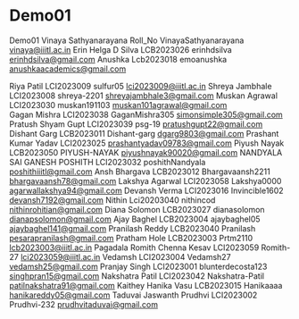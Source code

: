 # Demo01
Demo01
Vinaya Sathyanarayana Roll_No VinayaSathyanarayana vinaya@iiitl.ac.in 
Erin Helga D Silva    LCB2023026   erinhdsilva      erinhdsilva@gmail.com
Anushka Lcb2023018 emoanushka anushkaacademics@gmail.com

Riya Patil LCI2023009 sulfur05 lci2023009@iiitl.ac.in
Shreya Jambhale LCI2023008 shreya-2201 shreyajambhale3@gmail.com
Muskan Agrawal LCI2023030 muskan191103 muskan101agrawal@gmail.com
<br>Gagan Mishra LCI2023038 GaganMishra305 simonsimple305@gmail.com<br>
Pratush Shyam Gupt LCI2023039 psg-19 pratushgupt22@gmail.com
Dishant Garg LCB2023011 Dishant-garg dgarg9803@gmail.com
Prashant Kumar Yadav LCI2023025 prashantyadav09783@gmail.com
Piyush Nayak   LCB2023050   PIYUSH-NAYAK   piyushnayak90020@gmail.com
NANDYALA SAI GANESH POSHITH LCI2023032 poshithNandyala poshithiiitl@gmail.com
Ansh Bhargava LCB2023012 Bhargavaansh2211 bhargavaansh78@gmail.com
Lakshya Agarwal LCI2023058 Lakshya0000 agarwallakshya94@gmail.com
Devansh Verma LCI2023016 Invincible1602
devansh7192@gmail.com 
Nithin Lci20203040 nithincod nithinrohitian@gmail.com
Diana Solomon LCB2023027 dianasolomon dianapsolomon@gmail.com
Ajay Baghel LCB2023004 ajaybaghel05 ajaybaghel141@gmail.com
Pranilash Reddy LCB2023040 Pranilash pesarapranilash@gmail.com
Pratham Hole LCB2023003 Prtm2110 lcb2023003@iiitl.ac.in
Pagadala Romith Chenna Kesav LCI2023059 Romith-27 lci2023059@iiitl.ac.in
Vedamsh LCI2023004 Vedamsh27 vedamsh25@gmail.com
Pranjay Singh LCI2023001 blunterdecosta123 singhpran15@gmail.com
Nakshatra Patil LCI2023042 Nakshatra-Patil patilnakshatra91@gmail.com
Kaithey Hanika Vasu LCB2023015 Hanikaaaa hanikareddy05@gmail.com
Taduvai Jaswanth Prudhvi LCI2023002 Prudhvi-232 prudhvitaduvai@gmail.com
